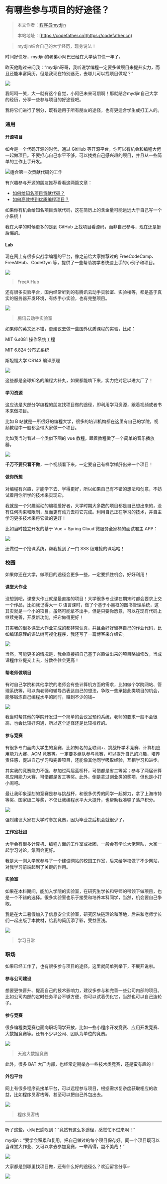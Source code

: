 # 有哪些参与项目的好途径？

> 本文作者：[程序员mydjin](https://yuyuanweb.feishu.cn/wiki/Abldw5WkjidySxkKxU2cQdAtnah)
>
> 本站地址：[https://codefather.cn](https://codefather.cn)
 
> mydjin结合自己的大学经历，现身说法！

时间好快呀，mydjin的老弟小阿巴已经在大学读书快一年了。

昨天他跑过来问我：“mydjin哥哥，我听说学编程一定要多做项目来提升实力，而且还能丰富简历。但是我现在特别迷茫，去哪儿可以找项目做呢？”

![](https://pic.yupi.icu/5563/202311051530081.jpeg)

我呵呵一笑，大一就有这个自觉，小阿巴未来可期啊！那就结合mydjin自己大学的经历，分享一些参与项目的好途径吧。

我将它们进行了划分，既有适用于所有朋友的途径，也有更适合学生或打工人的。

### 通用

#### 开源项目

如今是一个代码开源的时代，通过 GitHub 等开源平台，你可以有机会和编程大佬一起做项目。不要担心自己水平不够，可以找找自己感兴趣的项目，并且从一些简单的工作上手开发。

![](https://pic.yupi.icu/5563/202311051530370.png)适合第一次贡献代码的工作

有兴趣参与开源的朋友推荐看看这两篇文章：

- [如何给知名项目贡献代码？](http://mp.weixin.qq.com/s?__biz=MzI1NDczNTAwMA==&mid=2247495347&idx=1&sn=bc1e6e5d1a260114e34d4f62ed37dc15&chksm=e9c20944deb58052c057e81bfd87ed33391f8553841e4808df3c957c09a909253defba94aec3&scene=21#wechat_redirect)
- [如何高效找到优质编程项目？](http://mp.weixin.qq.com/s?__biz=MzI1NDczNTAwMA==&mid=2247492597&idx=1&sn=a4629094599f5b821ec2698ea4ef11f5&chksm=e9c20402deb58d146fc13fd8594a5e1f99f943bc96f8f63efb9e67feb0ac815a628d3cb7adef&scene=21#wechat_redirect)

如果你有机会给知名项目贡献代码，这在简历上的含金量可能远远大于自己写一个小系统！

我在大学的时候更多的是到 GitHub 上找项目看源码，而非自己参与，现在还是挺后悔的。

#### Lab

现在网上有很多实战学编程的平台，像之前给大家推荐过的 FreeCodeCamp、FreeAIHub、CodeGym 等，提供了一些帮助初学者快速上手的小例子和项目。

![](https://pic.yupi.icu/5563/202311051530362.png)

> FreeAIHub

还有很多实验平台，国内经常听到的有腾讯云动手实验室、实验楼等，都是基于真实的服务器开发环境，有练手小实验，也有完整项目。

![](https://pic.yupi.icu/5563/202311051530202.png)

> 腾讯云动手实验室

如果你的英文还不错，更建议去做一些国外优质课程的实验，比如：

MIT 6.s081 操作系统工程

MIT 6.824 分布式系统

斯坦福大学 CS143 编译原理

![](https://pic.yupi.icu/5563/202311051530046.png)

这些都是全球知名的编程大补丸，如果都能啃下来，实力绝对足以进大厂了！

#### 学习资源

这应该是大部分学编程的朋友找项目做的途径，即利用学习资源，跟着视频或者书本来做项目。

比如 B 站就是一所很好的编程大学，很多的培训机构都在这里有自己的学院，视频教程中一般都会带大家做一个项目。

比如我当时看过一个类似下图的 vue 教程，跟着教程做了一个简单的音乐播放器。

![](https://pic.yupi.icu/5563/202311051530207.png)

**千万不要只看不做**，一个视频看下来，一定要自己有样学样肝出来一个项目！

#### 做你所想

对编程有兴趣，才能学下去、学得更好，所以如果自己有不错的想法和创意，不妨试着用你所学的技术来实现它。

我就是一个兴趣驱动的编程爱好者，大学时期大多数的项目都是自己想出来的，没有任何拘束和限制，反而更有动力去将它完成。利用自己正在学习的技术，并自主学习更多技术来将它做的更好！

比如当时独立开发的基于 Vue + Spring Cloud 微服务全家桶的面试君主 APP：

![](https://pic.yupi.icu/5563/202311051530397.png)

还做过一个抢课系统，帮我抢到了一门 SSS 级难抢的课哈哈！

### 校园

如果你还在大学，做项目的途径会更多一些，一定要抓住机会，好好利用！

#### 课堂大作业

没想到吧，课堂大作业就是最直接的项目！大学很多专业课在期末时都会要求上交一个作品，比如我记得大一 C 语言课时，做了个基于小黑框的图书管理系统，这其实就是一个小的项目。虽然可能拿不出手，但是只要你愿意，可以在现有代码上继续完善，开发新功能，把它做得更好！

其实我的很多课堂大作业完成的都非常认真，并且会好好留存自己的作业代码，比如编译原理的语法树可视化程序，我还写了一篇博客来介绍它。

![](https://pic.yupi.icu/5563/202311051530927.png)

当然，可能更多的情况是，我会直接把自己基于兴趣做出来的项目略加修改，当成课程作业提交上去，分数往往会更高！

#### 帮老师做项目

有时自己学院和其他学院的老师会有些计算机方面的需求，比如做个学院网站、管理系统等，可以向老师和辅导员表达自己的想法，争取一些承接此类项目的机会，能够锻炼自己编程水平的同时，赚到不少的钱~

![](https://pic.yupi.icu/5563/202311051530199.jpeg)

我当时帮其他的学院开发过一个简单的会议室预约系统，老师的要求一般不会很高，也会比较好沟通，所以这个途径还是比较推荐的。

#### 参与竞赛

有很多专门面向大学生的竞赛，比如知名的互联网+、挑战杯学术竞赛、计算机应用能力大赛、ACM 竞赛等。一定要多组队参与竞赛，可以提升自己的兴趣，培养责任感，促进自己学习和完善项目，还能像其他同学吸取经验，互相学习和进步。

其实我的竞赛能力不强，参加过两届蓝桥杯，可惜都是省二等奖；参与了两届计算机应用能力大赛，可惜都是省三等奖。此外，倒是拿过创业类的奖项，但也是小打小闹吧。

最让我印象深刻的竞赛是参与挑战杯，和很多优秀的同学一起努力，拿了上海市特等奖、国家级二等奖，不仅让我编程水平大大提升，也帮助我凑够了落户积分。

![](https://pic.yupi.icu/5563/202311051530889.png)

强烈建议大家在大学时参加竞赛，因为毕业之后机会就很少了。

#### 工作室社团

大学会有很多计算机、编程方面的工作室或社团，一般会有学长大佬带队，大家一起学习讨论，氛围会更好。

我是大一刚入学就参与了一个建设网站的校园工作室，后来给学校做了不少网站，对我学习前端起到了关键的作用。

#### 实验室

如果在本科期间，能加入学院的实验室，在研究生学长和导师的带领下做项目，也是一个不错的选择。很多实验室也乐于接受和培养本科同学，当然，机会要自己争取。

我是在大二暑假加入了信息安全实验室，研究区块链理论和落地，后来和老师学长们一起出版了本教材，给我的简历添了彩，受益匪浅。

![](https://pic.yupi.icu/5563/202311051530079.jpeg)

> 学习日常

### 职场

如果已经工作了，也有很多参与项目的途径，这里就简单列举下，不展开说啦。

#### 参与公司建设

想要更快晋升、提高自己的技术影响力，建议多参与和完善一些公司内部的项目。比如公司内部的定时任务平台不够方便，你可以试着优化它，当然也可以自己造轮子。

#### 参与竞赛

很多编程类竞赛也面向职场同学开放，比如一些小程序开发竞赛、应用开发竞赛、大数据竞赛等。还有不少以公司、团队为单位的竞赛。

![](https://pic.yupi.icu/5563/202311051530319.png)

> 天池大数据竞赛

此外，很多 BAT 大厂内部，也经常定期举办一些技术类竞赛，还是蛮有趣的！

#### 外包平台

网上有很多程序员接单平台，可以远程参与项目，根据需求复杂度获取相应的收益，比如程序员客栈等，甚至可以把自己外包出去。

![](https://pic.yupi.icu/5563/202311051530333.png)

> 程序员客栈

------

听了这些，小阿巴感叹到：“竟然有这么多途径，感觉忙不过来啊！”

mydjin：“要学会积累和复用，把自己做过的每个项目保存好。同一个项目既可以当课堂大作业、又可以拿去参加竞赛，一举两得，岂不美哉！”

![](https://pic.yupi.icu/5563/202311051530564.jpeg)

大家都是到哪里找项目做，还有什么好的途径么？欢迎留言分享~

![](https://pic.yupi.icu/5563/202311051530377.png)